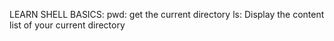 LEARN SHELL BASICS:
 pwd: get the current directory
 ls: Display the content list of your current directory
